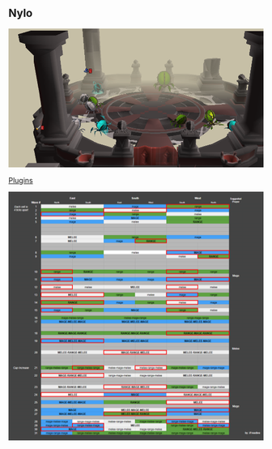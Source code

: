 
## Nylo
![](/assets/img/Nylo-2.png)



[Plugins](Tob/Nylo/Plugins.md)








![](/assets/img/Nylo-1.png)
